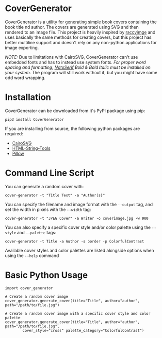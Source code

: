 # CoverGenerator

CoverGenerator is a utility for generating simple book covers containing the book title nd author. The covers are generated using SVG and then rendered to an image file. This project is heavily inspired by [racovimge](https://github.com/anqxyr/racovimge/) and uses basically the same methods for creating covers, but this project has better multiline support and doesn't rely on any non-python applications for image exporting.

*NOTE:* Due to limitations with CairoSVG, CoverGenerator can't use embedded fonts and has to instead use system fonts. *For proper word spacing and formatting, [NotoSerif](https://fonts.google.com/noto/specimen/Noto+Serif) Bold & Bold Italic must be installed on your system.* The program will still work without it, but you might have some odd word wrapping.

# Installation

CoverGenerator can be downloaded from it's PyPI package using pip:

    pip3 install CoverGenerator

If you are installing from source, the following python packages are required:

* [CairoSVG](https://github.com/Kozea/CairoSVG/)
* [HTML-String-Tools](https://github.com/Drakovek/HTML-String-Tools)
* [Pillow](https://github.com/python-pillow/Pillow)

# Command Line Script

You can generate a random cover with:

    cover-generator -t "Title Text" -a "Author(s)"

You can specify the filename and image format with the `--output` tag, and set the width in pixels with the `--width` tag:

    cover-generator -t "JPEG Cover" -a Writer -o coverimage.jpg -w 900

You can also specify a specific cover style and/or color palette using the `--style` and `--palette` tags:

    cover-generator -t Title -a Author -s border -p ColorfulContrast

Available cover styles and color palettes are listed alongside options when using the `--help` command

# Basic Python Usage

    import cover_generator
    
    # Create a random cover image
    cover_generator.generate_cover(title="Title", author="author", path="/path/to/file.jpg")
    
    # Create a random cover image with a specific cover style and color palette
    cover_generator.generate_cover(title="Title", author="author", path="/path/to/file.jpg",
            cover_style="cross" palette_category="ColorfulContrast")
